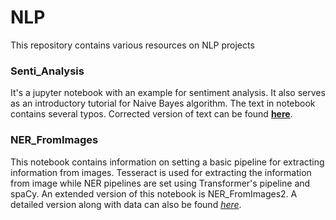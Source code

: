 # NLP
This repository contains various resources on NLP projects

### Senti_Analysis
It's a jupyter notebook with an example for sentiment analysis. It also serves as an introductory tutorial for Naive Bayes algorithm. The text in notebook contains several typos. Corrected version of text can be found __[here](https://medium.com/@manishthemanu/sentiment-analysis-introduction-to-naive-bayes-algorithm-96831d77ac91)__. 

### NER_FromImages
This notebook contains information on setting a basic pipeline for extracting information from images. Tesseract is used for extracting the information from image while NER pipelines are set using Transformer's pipeline and spaCy. An extended version of this notebook is NER_FromImages2. A detailed version along with data can also be found _[here](https://www.kaggle.com/manishthem/notebook676e936447)_.


